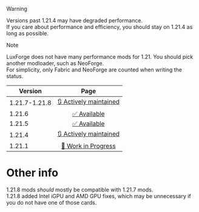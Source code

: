 > [!WARNING]
> Versions past 1.21.4 may have degraded performance.  
> If you care about performance and efficiency, you should stay on 1.21.4 as long as possible.

> [!NOTE]
> LuxForge does not have many performance mods for 1.21. You should pick another modloader, such as NeoForge.  
> For simplicity, only Fabric and NeoForge are counted when writing the status.

| Version | Page |
| --- | :---: |
| 1.21.7-1.21.8 | [🔃 Actively maintained](7/index.md) |
| 1.21.6 | [✅ Available](6/index.md) |
| 1.21.5 | [✅ Available](5/index.md) |
| 1.21.4 | [🔃 Actively maintained](4/index.md) |
| 1.21.1 | [🚧 Work in Progress](1/index.md) |

# Other info
1.21.8 mods *should* mostly be compatible with 1.21.7 mods.   
1.21.8 added Intel iGPU and AMD GPU fixes, which may be unnecessary if you do not have one of those cards.  

<!-- TODO on 1.21.1, add new finds -->